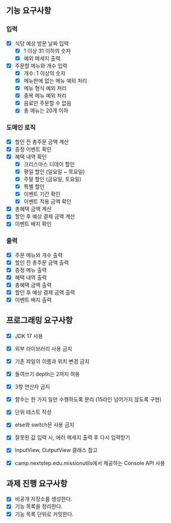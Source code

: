 ## 기능 요구사항
### 입력
- [X] 식당 예상 방문 날짜 입력
  - [X] 1 이상 31 이하의 숫자
  - [X] 예외 메세지 출력
- [X] 주문할 메뉴와 개수 입력
  - [X] 개수: 1 이상의 숫자
  - [X] 메뉴판에 없는 메뉴 예외 처리
  - [X] 메뉴 형식 예외 처리
  - [X] 중복 메뉴 예외 처리
  - [X] 음료만 주문할 수 없음
  - [X] 총 메뉴는 20개 이하

### 도메인 로직
- [X] 할인 전 총주문 금액 계산
- [X] 증정 이벤트 확인
- [X] 혜택 내역 확인
  - [X] 크리스마스 디데이 할인
  - [X] 평일 할인 (일요일 ~ 목요일)
  - [X] 주말 할인 (금요일, 토요일)
  - [X] 특별 할인
  - [X] 이벤트 기간 확인
  - [X] 이벤트 적용 금액 확인
- [X] 총혜택 금액 계산
- [X] 할인 후 예상 결제 금액 계산
- [X] 이벤트 배지 확인

### 출력
- [X] 주문 메뉴와 개수 출력
- [X] 할인 전 총주문 금액 출력
- [X] 증정 메뉴 출력
- [X] 혜택 내역 출력
- [X] 총혜택 금액 출력
- [X] 할인 후 예상 결제 금액 출력
- [X] 이벤트 배지 출력

## 프로그래밍 요구사항
- [X] JDK 17 사용
- [X] 외부 라이브러리 사용 금지
- [X] 기존 파일의 이름과 위치 변경 금지
- [X] 들여쓰기 depth는 2까지 허용
- [X] 3항 연산자 금지
- [X] 함수는 한 가지 일만 수행하도록 분리 (15라인 넘어가지 않도록 구현)
- [X] 단위 테스트 작성
- [X] else와 switch문 사용 금지
- [X] 잘못된 값 입력 시, 에러 메세지 출력 후 다시 입력받기
- [X] InputView, OutputView 클래스 참고
- [X] camp.nextstep.edu.missionutils에서 제공하는 Console API 사용


## 과제 진행 요구사항
- [X] 비공개 저장소를 생성한다.
- [X] 기능 목록을 정리한다.
- [X] 기능 목록 단위로 커밋한다.
